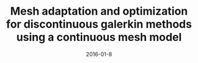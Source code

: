 ---
title: "Mesh adaptation and optimization for discontinuous galerkin methods using a continuous mesh model"
collection: talks
type: "Talk"
permalink: /talks/2016-Mesh-adaptation-and-optimization-for-discontinuous-galerkin-methods-using-a-continuous-mesh-model
date: 2016-01-8
venue: 'AIAA SciTech Forum and Exposition'
location: "San Diego, USA"
---